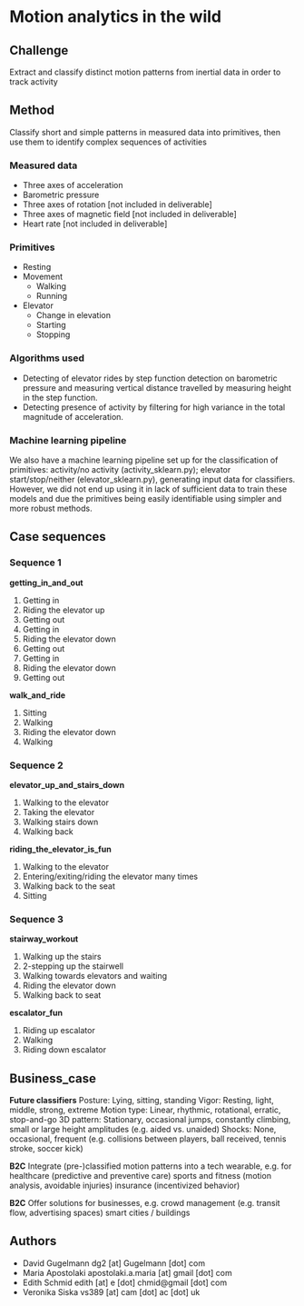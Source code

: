 # Motion analytics in the wild

## Challenge
Extract and classify distinct motion patterns from inertial data in order to track activity


## Method
Classify short and simple patterns in measured data into primitives, then use them to identify complex sequences of activities

### Measured data
* Three axes of acceleration
* Barometric pressure
* Three axes of rotation [not included in deliverable]
* Three axes of magnetic field [not included in deliverable]
* Heart rate  [not included in deliverable]

### Primitives
* Resting
* Movement
  * Walking
  * Running
* Elevator
  * Change in elevation
  * Starting
  * Stopping

### Algorithms used
* Detecting of elevator rides by step function detection on barometric pressure and measuring vertical distance travelled by measuring height in the step function.
* Detecting presence of activity by filtering for high variance in the total magnitude of acceleration.

### Machine learning  pipeline
We also have a machine learning pipeline set up for the classification of primitives: activity/no activity (activity_sklearn.py); elevator start/stop/neither (elevator_sklearn.py), generating input data for classifiers. However, we did not end up using it in lack of sufficient data to train these models and due the primitives being easily identifiable using simpler and more robust methods.

## Case sequences
### Sequence 1
__getting_in_and_out__

1. Getting in
2. Riding the elevator up
3. Getting out
4. Getting in
5. Riding the elevator down
6. Getting out
7. Getting in
8. Riding the elevator down
9. Getting out

__walk_and_ride__

1. Sitting
2. Walking
3. Riding the elevator down
4. Walking

### Sequence 2

__elevator_up_and_stairs_down__

1. Walking to the elevator
2. Taking the elevator
3. Walking stairs down
4. Walking back

__riding_the_elevator_is_fun__

1. Walking to the elevator
2. Entering/exiting/riding the elevator many times
3. Walking back to the seat
4. Sitting

### Sequence 3

__stairway_workout__

1. Walking up the stairs
2. 2-stepping up the stairwell
3. Walking towards elevators and waiting
4. Riding the elevator down
5. Walking back to seat

__escalator_fun__

1. Riding up escalator
2. Walking
3. Riding down escalator

## Business_case
__Future classifiers__
Posture: Lying, sitting, standing
Vigor: Resting, light, middle, strong, extreme
Motion type: Linear, rhythmic, rotational, erratic, stop-and-go
3D pattern: Stationary, occasional jumps, constantly climbing, small or large height amplitudes (e.g. aided vs. unaided)
Shocks: None, occasional, frequent (e.g. collisions between players, ball received, tennis stroke, soccer kick)

__B2C__
Integrate (pre-)classified motion patterns into a tech wearable, e.g. for
healthcare (predictive and preventive care)
sports and fitness (motion analysis, avoidable injuries)
insurance (incentivized behavior)

__B2C__
Offer solutions for businesses, e.g.
crowd management (e.g. transit flow, advertising spaces)
smart cities / buildings

## Authors
* David Gugelmann dg2 [at] Gugelmann [dot] com 
* Maria Apostolaki apostolaki.a.maria [at] gmail [dot] com
* Edith Schmid edith [at] e [dot] chmid@gmail [dot] com
* Veronika Siska vs389 [at] cam [dot] ac [dot] uk
